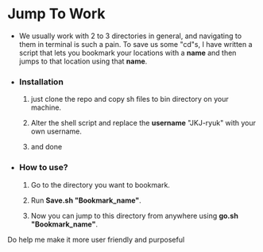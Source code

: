 <h1>Jump To Work</h1>

- We usually work with 2 to 3 directories in general, and navigating to them in terminal is such a pain. To save us some "cd"s, I have written a script that lets you bookmark your locations with a **name** and then jumps to that location using that **name**.


- <h3>Installation</h3>

  1) just clone the repo and copy sh files to bin directory on your machine.
  
  2) Alter the shell script and replace the **username** "JKJ-ryuk" with your own username.
  
  3) and done
  
- <h3>How to use?</h3>

   1) Go to the directory you want to bookmark.
   
   2) Run **Save.sh "Bookmark_name"**.
   
   3) Now you can jump to this directory from anywhere using **go.sh "Bookmark_name"**.
 
 Do help me make it more user friendly and purposeful
